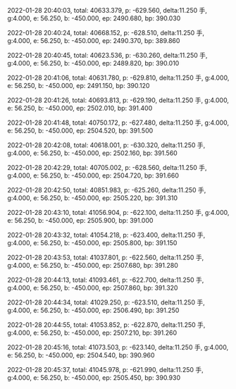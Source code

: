 2022-01-28 20:40:03, total: 40633.379, p: -629.560, delta:11.250 手, g:4.000, e: 56.250, b: -450.000, ep: 2490.680, bp: 390.030

2022-01-28 20:40:24, total: 40668.152, p: -628.510, delta:11.250 手, g:4.000, e: 56.250, b: -450.000, ep: 2490.370, bp: 389.860

2022-01-28 20:40:45, total: 40623.536, p: -630.260, delta:11.250 手, g:4.000, e: 56.250, b: -450.000, ep: 2489.820, bp: 390.010

2022-01-28 20:41:06, total: 40631.780, p: -629.810, delta:11.250 手, g:4.000, e: 56.250, b: -450.000, ep: 2491.150, bp: 390.120

2022-01-28 20:41:26, total: 40693.813, p: -629.190, delta:11.250 手, g:4.000, e: 56.250, b: -450.000, ep: 2502.010, bp: 391.400

2022-01-28 20:41:48, total: 40750.172, p: -627.480, delta:11.250 手, g:4.000, e: 56.250, b: -450.000, ep: 2504.520, bp: 391.500

2022-01-28 20:42:08, total: 40618.001, p: -630.320, delta:11.250 手, g:4.000, e: 56.250, b: -450.000, ep: 2502.160, bp: 391.560

2022-01-28 20:42:29, total: 40705.002, p: -628.560, delta:11.250 手, g:4.000, e: 56.250, b: -450.000, ep: 2504.720, bp: 391.660

2022-01-28 20:42:50, total: 40851.983, p: -625.260, delta:11.250 手, g:4.000, e: 56.250, b: -450.000, ep: 2505.220, bp: 391.310

2022-01-28 20:43:10, total: 41056.904, p: -622.100, delta:11.250 手, g:4.000, e: 56.250, b: -450.000, ep: 2505.900, bp: 391.000

2022-01-28 20:43:32, total: 41054.218, p: -623.400, delta:11.250 手, g:4.000, e: 56.250, b: -450.000, ep: 2505.800, bp: 391.150

2022-01-28 20:43:53, total: 41037.801, p: -622.560, delta:11.250 手, g:4.000, e: 56.250, b: -450.000, ep: 2507.680, bp: 391.280

2022-01-28 20:44:13, total: 41093.461, p: -622.700, delta:11.250 手, g:4.000, e: 56.250, b: -450.000, ep: 2507.860, bp: 391.320

2022-01-28 20:44:34, total: 41029.250, p: -623.510, delta:11.250 手, g:4.000, e: 56.250, b: -450.000, ep: 2506.490, bp: 391.250

2022-01-28 20:44:55, total: 41053.852, p: -622.870, delta:11.250 手, g:4.000, e: 56.250, b: -450.000, ep: 2507.210, bp: 391.260

2022-01-28 20:45:16, total: 41073.503, p: -623.140, delta:11.250 手, g:4.000, e: 56.250, b: -450.000, ep: 2504.540, bp: 390.960

2022-01-28 20:45:37, total: 41045.978, p: -621.990, delta:11.250 手, g:4.000, e: 56.250, b: -450.000, ep: 2505.450, bp: 390.930